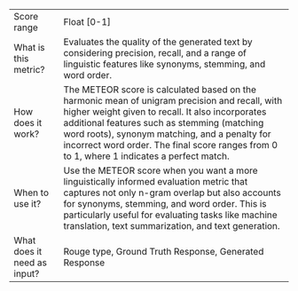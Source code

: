 | | |
| -- | -- |
| Score range | Float [0-1] |
| What is this metric? | Evaluates the quality of the generated text by considering precision, recall, and a range of linguistic features like synonyms, stemming, and word order. |
| How does it work? | The METEOR score is calculated based on the harmonic mean of unigram precision and recall, with higher weight given to recall. It also incorporates additional features such as stemming (matching word roots), synonym matching, and a penalty for incorrect word order. The final score ranges from 0 to 1, where 1 indicates a perfect match. |
| When to use it? | Use the METEOR score when you want a more linguistically informed evaluation metric that captures not only n-gram overlap but also accounts for synonyms, stemming, and word order. This is particularly useful for evaluating tasks like machine translation, text summarization, and text generation. |
| What does it need as input? | Rouge type, Ground Truth Response, Generated Response |